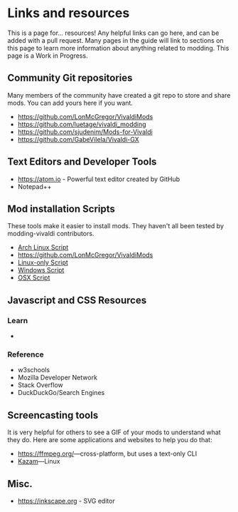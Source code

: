 # Links and resources

This is a page for… resources! Any helpful links can go here, and can be added
with a pull request. Many pages in the guide will link to sections on this page
to learn more information about anything related to modding.
This page is a Work in Progress.


## Community Git repositories

Many members of the community have created a git repo to store and share mods.
You can add yours here if you want.

- <https://github.com/LonMcGregor/VivaldiMods>
- <https://github.com/luetage/vivaldi_modding>
- <https://github.com/sjudenim/Mods-for-Vivaldi>
- <https://github.com/GabeVilela/Vivaldi-GX>

## Text Editors and Developer Tools
 - <https://atom.io> - Powerful text editor created by GitHub
 - Notepad++

## Mod installation Scripts

These tools make it easier to install mods. They haven't all been tested by modding-vivaldi contributors.

- [Arch Linux Script](https://github.com/budlabs/vivaldi-autoinject-custom-js-ui)
- <https://github.com/LonMcGregor/VivaldiMods>
- [Linux-only Script](https://forum.vivaldi.net/topic/21417/linux-bash-script-adding-the-modding-patch-to-vivaldi-installations)
- [Windows Script](https://forum.vivaldi.net/topic/10592/windows-batch-file-for-patching-your-mods-into-vivaldi/1)
- [OSX Script](https://forum.vivaldi.net/topic/20291/os-x-batch-files-for-patching-in-css-update-and-js/1)


##  Javascript and CSS Resources

### Learn
 -

### Reference
 - w3schools
 - Mozilla Developer Network
 - Stack Overflow
 - DuckDuckGo/Search Engines


## Screencasting tools

It is very helpful for others to see a GIF of your mods to understand what they
do. Here are some applications and websites to help you do that:

 - <https://ffmpeg.org/>—cross-platform, but uses a text-only CLI
 - [Kazam](https://github.com/hzbd/kazam)—Linux



## Misc.
 - <https://inkscape.org> - SVG editor
